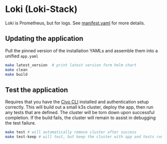 # Loki (Loki-Stack)

Loki is Prometheus, but for logs. See [manifest.yaml](manifest.yaml) for more details.

## Updating the application

Pull the pinned version of the installation YAMLs and assemble them into a unified `app.yaml`

```sh
make latest_version  # print latest version form helm chart
make clean
make build
```

## Test the application

Requires that you have the [Civo CLI](https://github.com/civo/cli) installed and authentication setup correctly.  This will build out a small k3s cluster, deploy the app, then run any tests that are defined. The cluster will be torn down upon successful completion. If the build fails, the cluster will remain to assist in debugging the test failure.

```sh
make test # will automatically remove cluster after success
make test-keep # will test, but keep the cluster with app and tests running
```
